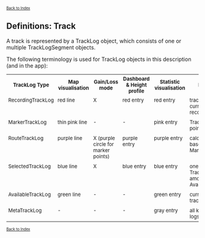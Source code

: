 <small><small>[Back to Index](../index.md)</small></small>

## Definitions: Track

A track is represented by a TrackLog object, which consists of one or multiple TrackLogSegment 
objects.

The following terminology is used for TrackLog objects in this description (and in the app):

<table style="font-size: small">
<tr>
	<th style="text-align:center">TrackLog Type</th>
    <th style="text-align:center">Map visualisation</th>
    <th style="text-align:center">Gain/Loss mode</th>
    <th style="text-align:center">Dashboard & Height profile</th>
    <th style="text-align:center">Statistic visualisation</th>
    <th style="text-align:center">Description</th>
</tr>
<tr>
    <td width="12%" style="padding:5px;vertical-align:top;min-width=100px">RecordingTrackLog</td>
	<td width="12%" style="padding:5px;vertical-align:top;min-width=100px">red line</td>
	<td width="12%" style="padding:5px;vertical-align:top;min-width=100px"> X </td>
	<td width="12%" style="padding:5px;vertical-align:top;min-width=100px">red entry</td>
	<td width="12%" style="padding:5px;vertical-align:top;min-width=100px">red entry</td>
	<td width="12%" style="padding:5px;vertical-align:top;min-width=100px">track with currently ongoing recording action</td>
</tr>
<tr>
    <td width="12%" style="padding:5px;vertical-align:top;min-width=100px">MarkerTrackLog</td>
    <td style="padding:5px;vertical-align:top">thin pink line</td>
    <td style="padding:5px;vertical-align:top"> - </td>
    <td style="padding:5px;vertical-align:top"> - </td>
    <td style="padding:5px;vertical-align:top">pink entry</td>
    <td style="padding:5px;vertical-align:top">Track from marked points for planning</td>
</tr>
<tr>
    <td width="12%" style="padding:5px;vertical-align:top;min-width=100px">RouteTrackLog</td>
    <td style="padding:5px;vertical-align:top">purple line</td>
    <td style="padding:5px;vertical-align:top"> X (purple circle for marker points)</td>
    <td style="padding:5px;vertical-align:top">purple entry</td>
    <td style="padding:5px;vertical-align:top">purple entry</td>
    <td style="padding:5px;vertical-align:top">calculated route based on MarkerTrack</td>
</tr>
<tr>
    <td width="12%" style="padding:5px;vertical-align:top;min-width=100px">SelectedTrackLog</td>
    <td style="padding:5px;vertical-align:top">blue line</td>
    <td style="padding:5px;vertical-align:top"> X </td>
    <td style="padding:5px;vertical-align:top">blue entry</td>
    <td style="padding:5px;vertical-align:top">blue entry</td>
    <td style="padding:5px;vertical-align:top">one specific TrackLog from the amount of AvailableTrackLogs</td>
</tr>
<tr>
    <td width="12%" style="padding:5px;vertical-align:top;min-width=100px">AvailableTrackLog</td>
    <td style="padding:5px;vertical-align:top">green line</td>
    <td style="padding:5px;vertical-align:top"> - </td>
    <td style="padding:5px;vertical-align:top"> - </td>
    <td style="padding:5px;vertical-align:top">green entry</td>
    <td style="padding:5px;vertical-align:top">currently visible track logs</td>
</tr>
<tr>
    <td width="12%" style="padding:5px;vertical-align:top;min-width=100px">MetaTrackLog</td>
    <td style="padding:5px;vertical-align:top"> - </td>
    <td style="padding:5px;vertical-align:top"> - </td>
    <td style="padding:5px;vertical-align:top"> - </td>
    <td style="padding:5px;vertical-align:top">gray entry</td>
    <td style="padding:5px;vertical-align:top">all known track logs</td>
</tr>
</table>


<small><small>[Back to Index](../index.md)</small></small>